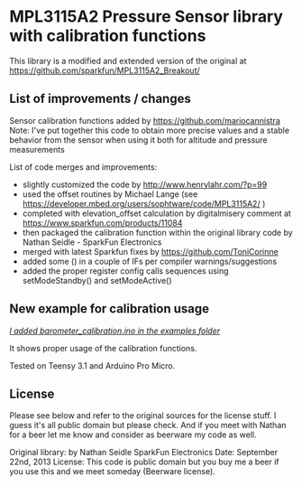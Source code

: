 MPL3115A2 Pressure Sensor library with calibration functions
==================

This library is a modified and extended version of the original at https://github.com/sparkfun/MPL3115A2_Breakout/

List of improvements / changes
------------------

Sensor calibration functions added by https://github.com/mariocannistra
Note: I've put together this code to obtain more precise values and a stable behavior from the sensor when using it both for altitude and pressure measurements

List of code merges and improvements:
- slightly customized the code by http://www.henrylahr.com/?p=99
- used the offset routines by Michael Lange (see https://developer.mbed.org/users/sophtware/code/MPL3115A2/ )
- completed with elevation_offset calculation by digitalmisery comment at https://www.sparkfun.com/products/11084
- then packaged the calibration function within the original 
library code by Nathan Seidle - SparkFun Electronics
- merged with latest Sparkfun fixes by https://github.com/ToniCorinne
- added some () in a couple of IFs per compiler warnings/suggestions
- added the proper register config calls sequences using setModeStandby() and setModeActive()

New example for calibration usage
------------------
[*I added barometer_calibration.ino in the examples folder*](https://github.com/mariocannistra/MPL3115A2/blob/master/examples/barometer_calibration/barometer_calibration.ino)

It shows proper usage of the calibration functions.

Tested on Teensy 3.1 and Arduino Pro Micro.

License
------------------

Please see below and refer to the original sources for the license stuff. I guess it's all public domain but please check. And if you meet with Nathan for a beer let me know and consider as beerware my code as well.

Original library:
by Nathan Seidle
SparkFun Electronics
Date: September 22nd, 2013
License: This code is public domain but you buy me a beer if you use this and we meet someday (Beerware license).
